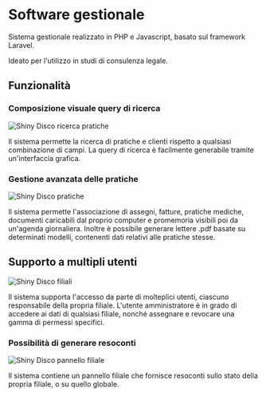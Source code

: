# Software gestionale

Sistema gestionale realizzato in PHP e Javascript, basato sul framework Laravel.

Ideato per l'utilizzo in studi di consulenza legale.

## Funzionalità

### Composizione visuale query di ricerca

![Shiny Disco ricerca pratiche](https://i.imgur.com/adqNcBx.png)

Il sistema permette la ricerca di pratiche e clienti rispetto a qualsiasi combinazione di campi. La query di ricerca è facilmente generabile tramite un'interfaccia grafica.


### Gestione avanzata delle pratiche

![Shiny Disco pratiche](https://i.imgur.com/qTzDNSV.png)

Il sistema permette l'associazione di assegni, fatture, pratiche mediche, documenti caricabili dal proprio computer e promemoria visibili poi da un'agenda giornaliera. Inoltre è possibile generare lettere .pdf basate su determinati modelli, contenenti dati relativi alle pratiche stesse. 


## Supporto a multipli utenti

![Shiny Disco filiali](https://i.imgur.com/cDrztxp.png)

Il sistema supporta l'accesso da parte di molteplici utenti, ciascuno responsabile della propria filiale. L'utente amministratore è in grado di accedere ai dati di qualsiasi filiale, nonché assegnare e revocare una gamma di permessi specifici.


### Possibilità di generare resoconti

![Shiny Disco pannello filiale](https://i.imgur.com/BLpzYeT.png)

Il sistema contiene un pannello filiale che fornisce resoconti sullo stato della propria filiale, o su quello globale.
